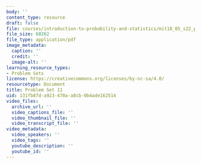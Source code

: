 ```yaml
---
body: ''
content_type: resource
draft: false
file: courses/introduction-to-probability-and-statistics/mit18_05_s22_pset11.pdf
file_size: 60262
file_type: application/pdf
image_metadata:
  caption: ''
  credit: ''
  image-alt: ''
learning_resource_types:
- Problem Sets
license: https://creativecommons.org/licenses/by-nc-sa/4.0/
resourcetype: Document
title: Problem Set 11
uid: 131fb87d-a923-470a-a8cb-0b4ade162514
video_files:
  archive_url: ''
  video_captions_file: ''
  video_thumbnail_file: ''
  video_transcript_file: ''
video_metadata:
  video_speakers: ''
  video_tags: ''
  youtube_description: ''
  youtube_id: ''
---
```

